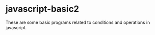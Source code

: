 # javascript-basic2
These are some basic programs related to conditions and operations in javascript.
